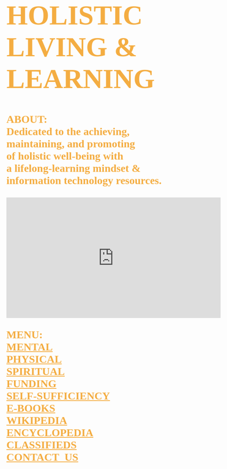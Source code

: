 <!DOCTYPE html>
<html lang="en-us">
	<body style="background-image:url(https://imagizer.imageshack.com/img923/39/ilomaA.png);
		background-repeat:no-repeat;
		background-size:cover;
		background-position: center center;">
		<h1 style="font-family:serif;font-weight:bold;font-size:72px;color:#f4ad42;">
			HOLISTIC<br> 
			LIVING &<br>
			LEARNING
		</h1>
		<p style="font-family:serif;font-weight:bold;font-size:28px;color:#f4ad42;">
			ABOUT:<br>
	        	Dedicated to the achieving,<br>
			maintaining, and promoting<br> 
		 	of holistic well-being with<br>
			a lifelong-learning mindset &<br> 
			information technology resources.
		</p>
		<iframe width="560" height="315" src="https://www.youtube.com/embed/Tw9PYw_ESs8" 
			frameborder="0" allow="accelerometer; autoplay; encrypted-media; 
			gyroscope; picture-in-picture" allowfullscreen>
		</iframe>
		<p style="font-family:serif;color:#f4ad42;font-size:28px;font-weight:bold;">
			MENU:<br>
			<a style="color:#f4ad42;" href="https://www.mooc-list.com/"       	       		 							target="_blank">MENTAL</a><br>
			<a style="color:#f4ad42;" href="https://www.webmd.com/" 	 	 	         		 						target="_blank">PHYSICAL</a><br>
			<a style="color:#f4ad42;" href="https://thebestschools.org/magazine/world-religions-study-starters/" 
				target="_blank">SPIRITUAL</a><br>
			<a style="color:#f4ad42;" href="https://l-lists.com/en/lists/phayv1.html" 									target="_blank">FUNDING</a><br>
			<a style="color:#f4ad42;" href="https://www.self-sufficient-farm-living.com" 
			        target="_blank">SELF-SUFFICIENCY</a><br>
			<a style="color:#f4ad42;" href="https://onlinebooks.library.upenn.edu/" 										target="_blank">E-BOOKS</a><br>	
			<a style="color:#f4ad42;" href="https://en.wikipedia.org/wiki/Main_Page"                                                                         target="_blank">WIKIPEDIA</a><br>
			<a style="color:#f4ad42;" href="https://www.britannica.com/"                                                                                     target="_blank">ENCYCLOPEDIA</a><br>
			<a style="color:#f4ad42;" href="https://www.craigslist.org/about/sites"
				target="_blank">CLASSIFIEDS</a><br>
			<a style="color:#f4ad42;" href="mailto:fjwholistic@live.com?Subject=Hello"
				target="_top">CONTACT_US</a>
		</p>
	</body>
</html>

